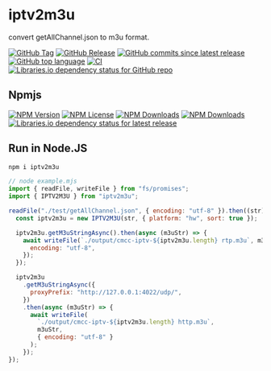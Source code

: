# iptv2m3u

convert getAllChannel.json to m3u format.

[![GitHub Tag](https://img.shields.io/github/v/tag/uiolee/iptv2m3u?logo=github)](https://github.com/uiolee/iptv2m3u/tags)
[![GitHub Release](https://img.shields.io/github/v/release/uiolee/iptv2m3u?logo=github)](https://github.com/uiolee/iptv2m3u/releases)
[![GitHub commits since latest release](https://img.shields.io/github/commits-since/uiolee/iptv2m3u/latest?include_prereleases&sort=semver&logo=github)](https://github.com/uiolee/iptv2m3u/compare/...main)
[![GitHub top language](https://img.shields.io/github/languages/top/uiolee/iptv2m3u?logo=github)](#iptv2m3u)
[![CI](https://github.com/uiolee/iptv2m3u/actions/workflows/ci.yml/badge.svg?branch=main)](https://github.com/uiolee/iptv2m3u/actions/workflows/ci.yml)
[![Libraries.io dependency status for GitHub repo](https://img.shields.io/librariesio/github/uiolee/iptv2m3u?logo=librariesdotio)](https://libraries.io/github/uiolee/iptv2m3u#dependencies)

## Npmjs

[![NPM Version](https://img.shields.io/npm/v/iptv2m3u?logo=npm)](https://www.npmjs.com/package/iptv2m3u)
[![NPM License](https://img.shields.io/npm/l/iptv2m3u)](./LICENSE)
[![NPM Downloads](https://img.shields.io/npm/dm/iptv2m3u?logo=npm)](#iptv2m3u)
[![NPM Downloads](https://img.shields.io/npm/dt/iptv2m3u?logo=npm)](#iptv2m3u)
[![Libraries.io dependency status for latest release](https://img.shields.io/librariesio/release/npm/iptv2m3u?logo=librariesdotio)](https://libraries.io/npm/iptv2m3u/tree)

## Run in Node.JS

```bash
npm i iptv2m3u
```

```javascript example.mjs
// node example.mjs
import { readFile, writeFile } from "fs/promises";
import { IPTV2M3U } from "iptv2m3u";

readFile("./test/getAllChannel.json", { encoding: "utf-8" }).then((str) => {
  const iptv2m3u = new IPTV2M3U(str, { platform: "hw", sort: true });

  iptv2m3u.getM3uStringAsync().then(async (m3uStr) => {
    await writeFile(`./output/cmcc-iptv-${iptv2m3u.length} rtp.m3u`, m3uStr, {
      encoding: "utf-8",
    });
  });

  iptv2m3u
    .getM3uStringAsync({
      proxyPrefix: "http://127.0.0.1:4022/udp/",
    })
    .then(async (m3uStr) => {
      await writeFile(
        `./output/cmcc-iptv-${iptv2m3u.length} http.m3u`,
        m3uStr,
        { encoding: "utf-8" }
      );
    });
});
```
